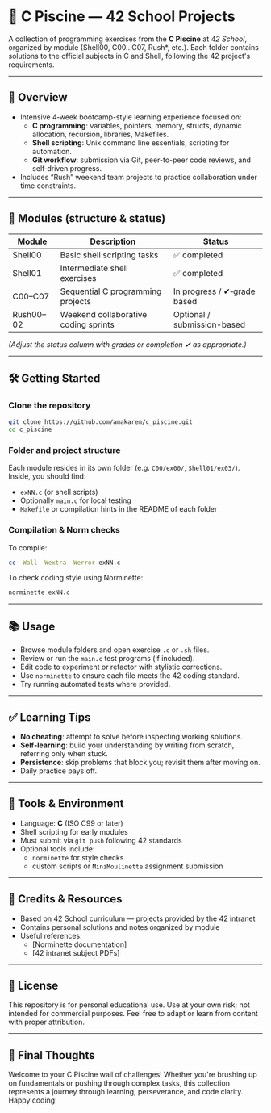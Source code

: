 
# 📘 C Piscine — 42 School Projects

A collection of programming exercises from the **C Piscine** at *42 School*, organized by module (Shell00, C00...C07, Rush*, etc.). Each folder contains solutions to the official subjects in C and Shell, following the 42 project's requirements.

---

## 🧠 Overview

- Intensive 4‑week bootcamp-style learning experience focused on:
  - **C programming**: variables, pointers, memory, structs, dynamic allocation, recursion, libraries, Makefiles.
  - **Shell scripting**: Unix command line essentials, scripting for automation.
  - **Git workflow**: submission via Git, peer-to-peer code reviews, and self‑driven progress.
- Includes “Rush” weekend team projects to practice collaboration under time constraints.

---

## 🚀 Modules (structure & status)

| Module     | Description                        | Status     |
|------------|------------------------------------|------------|
| Shell00    | Basic shell scripting tasks        | ✅ completed|
| Shell01    | Intermediate shell exercises       | ✅ completed|
| C00–C07    | Sequential C programming projects  | In progress / ✔‑grade based |
| Rush00–02  | Weekend collaborative coding sprints | Optional / submission-based |

*(Adjust the status column with grades or completion ✔ as appropriate.)*

---

## 🛠️ Getting Started

### Clone the repository

```bash
git clone https://github.com/amakarem/c_piscine.git
cd c_piscine
```

### Folder and project structure

Each module resides in its own folder (e.g. `C00/ex00/`, `Shell01/ex03/`). Inside, you should find:

- `exNN.c` (or shell scripts)
- Optionally `main.c` for local testing
- `Makefile` or compilation hints in the README of each folder

### Compilation & Norm checks

To compile:

```bash
cc -Wall -Wextra -Werror exNN.c
```

To check coding style using Norminette:

```bash
norminette exNN.c
```

---

## 📚 Usage

- Browse module folders and open exercise `.c` or `.sh` files.
- Review or run the `main.c` test programs (if included).
- Edit code to experiment or refactor with stylistic corrections.
- Use `norminette` to ensure each file meets the 42 coding standard.
- Try running automated tests where provided.

---

## ✅ Learning Tips

- **No cheating**: attempt to solve before inspecting working solutions.
- **Self‑learning**: build your understanding by writing from scratch, referring only when stuck.
- **Persistence**: skip problems that block you; revisit them after moving on.
- Daily practice pays off.

---

## 🔧 Tools & Environment

- Language: **C** (ISO C99 or later)
- Shell scripting for early modules
- Must submit via `git push` following 42 standards
- Optional tools include:
  - `norminette` for style checks
  - custom scripts or `MiniMoulinette` assignment submission

---

## 📖 Credits & Resources

- Based on 42 School curriculum — projects provided by the 42 intranet
- Contains personal solutions and notes organized by module
- Useful references:
  - [Norminette documentation]
  - [42 intranet subject PDFs]

---

## 📝 License

This repository is for personal educational use. Use at your own risk; not intended for commercial purposes. Feel free to adapt or learn from content with proper attribution.

---

## 🧭 Final Thoughts

Welcome to your C Piscine wall of challenges! Whether you're brushing up on fundamentals or pushing through complex tasks, this collection represents a journey through learning, perseverance, and code clarity. Happy coding!
